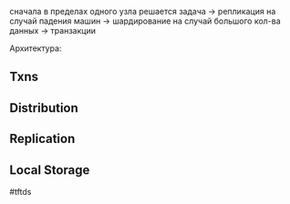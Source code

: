сначала в пределах одного узла решается задача -> репликация на случай падения машин -> шардирование на случай большого кол-ва данных -> транзакции

Архитектура:

Txns
------
Distribution
------
Replication
------
Local Storage
-----

#tftds